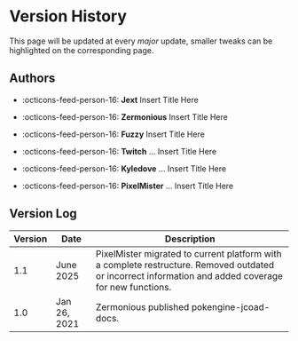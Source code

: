 # Version History
This page will be updated at every *major* update, smaller tweaks can be highlighted on the corresponding page.

## Authors
<div class="grid cards" markdown>

- :octicons-feed-person-16: __Jext__ Insert Title Here

- :octicons-feed-person-16: __Zermonious__ Insert Title Here

- :octicons-feed-person-16: __Fuzzy__ Insert Title Here

- :octicons-feed-person-16: __Twitch__ ... Insert Title Here

- :octicons-feed-person-16: __Kyledove__ ... Insert Title Here

- :octicons-feed-person-16: __PixelMister__ ... Insert Title Here

</div>

## Version Log
| Version | Date        | Description                                                                                                         |
|---------|-------------|---------------------------------------------------------------------------------------------------------------------|
| 1.1     | June 2025   | PixelMister migrated to current platform with a complete restructure. Removed outdated or incorrect information and added coverage for new functions. |
| 1.0     | Jan 26, 2021| Zermonious published pokengine-jcoad-docs.                                                                         |
